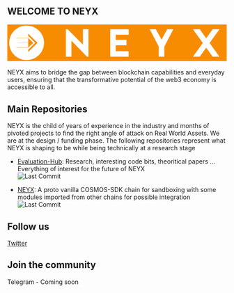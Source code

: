 ## WELCOME TO NEYX
![NEYX LOGO](https://github.com/NEYXHQ/.github/blob/main/LOGO-TEXT.jpg)

NEYX aims to bridge the gap between blockchain capabilities and everyday users, ensuring that the transformative potential of the web3 economy is accessible to all.

## Main Repositories
NEYX is the child of years of experience in the industry and months of pivoted projects to find the right angle of attack on Real World Assets. We are at the design / funding phase. The following repositories represent what NEYX is shaping to be while being technically at a research stage

* [Evaluation-Hub](https://github.com/NEYXHQ/Evaluation-Hub): Research, interesting code bits, theoritical papers ... Everything of interest for the future of NEYX
  <BR>![Last Commit](https://img.shields.io/github/last-commit/NEYXHQ/Evaluation-Hub)


* [NEYX](https://github.com/NEYXHQ/NEYX): A proto vanilla COSMOS-SDK chain for sandboxing with some modules imported from other chains for possible integration
  <BR>![Last Commit](https://img.shields.io/github/last-commit/NEYXHQ/NEYX)

## Follow us
[Twitter](https://twitter.com/NeyxHQ)


## Join the community
Telegram - Coming soon


